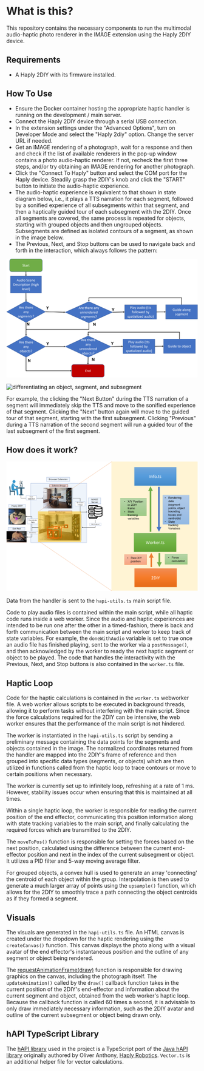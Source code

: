 # What is this?

This repository contains the necessary components to run the multimodal audio-haptic photo renderer in the IMAGE extension using the Haply 2DIY device.

## Requirements

* A Haply 2DIY with its firmware installed.
## How To Use

* Ensure the Docker container hosting the appropriate haptic handler is running on the development / main server.
* Connect the Haply 2DIY device through a serial USB connection.
* In the extension settings under the "Advanced Options", turn on Developer Mode and select the "Haply 2diy" option. Change the server URL if needed.
* Get an IMAGE rendering of a photograph, wait for a response and then and check if the list of available renderers in the pop-up window contains a photo audio-haptic renderer. If not, recheck the first three steps, and/or try obtaining an IMAGE rendering for another photograph.
* Click the "Connect To Haply" button and select the COM port for the Haply device. Steadily grasp the 2DIY's knob and click the "START" button to initiate the audio-haptic experience.
* The audio-haptic experience is equivalent to that shown in state diagram below, i.e., it plays a TTS narration for each segment, followed by a sonified experience of all subsegments within that segment, and then a haptically guided tour of each subsegment with the 2DIY. Once all segments are covered, the same process is repeated for objects, starting with grouped objects and then ungrouped objects. Subsegments are defined as isolated contours of a segment, as shown in the image below.
* The Previous, Next, and Stop buttons can be used to navigate back and forth in the interaction, which always follows the pattern:

![a flowchart of the audio-haptic rendering](./images/multimodal_rendering_flowchart.png)

![differentiating an object, segment, and subsegment](./images/object_segments.png)


 For example, the clicking the "Next Button" during the TTS narration of a segment will immediately skip the TTS and move to the sonified experience of that segment. Clicking the "Next" button again will move to the guided tour of that segment, starting with the first subsegment. Clicking "Previous" during a TTS narration of the second segment will run a guided tour of the last subsegment of the first segment.

## How does it work?  

![the dataflow between the main browser script, the worker, and the 2DIY](./images/browser_arch.png)

Data from the handler is sent to the ```hapi-utils.ts``` main script file.

Code to play audio files is contained within the main script, while all haptic code runs inside a web worker. Since the audio and haptic experiences are intended to be run one after the other in a timed-fashion, there is back and forth communication between the main script and worker to keep track of state variables. For example, the ```doneWithAudio``` variable is set to true once an audio file has finished playing, sent to the worker via a ```postMessage()```, and  then acknowledged by the worker to ready the next haptic segment or object to be played. The code that handles the interactivity with the Previous, Next, and Stop buttons is also contained in the ```worker.ts``` file.

## Haptic Loop

Code for the haptic calculations is contained in the ```worker.ts``` webworker file. A web worker allows scripts to be executed in background threads, allowing it to perform tasks without interfering with the main script. Since the force calculations required for the 2DIY can be intensive, the web worker ensures that the performance of the main script is not hindered.
 
The worker is instantiated in the ```hapi-utils.ts``` script by sending a preliminary message containing the  data points for the segments and objects contained in the image. The normalized coordinates returned from the handler are mapped into the 2DIY's frame of reference and then grouped into specific data types (segments, or objects) which are then utilized in functions called from the haptic loop to trace contours or move to certain positions when necessary.

The worker is currently set up to infinitely loop, refreshing at a rate of 1 ms. However, stability issues occur when ensuring that this is maintained at all times. 

Within a single haptic loop, the worker is responsible for reading the current position of the end effector, communicating this position information along with state tracking variables to the main script, and finally calculating the required forces which are transmitted to the 2DIY.

The ```moveToPos()``` function is responsible for setting the forces based on the next position, calculated using the difference between the current end-effector position and next in the index of the current subsegment or object. It utilizes a PID filter and 5-way moving average filter.

For grouped objects, a convex hull is used to generate an array 'connecting' the centroid of each object within the group. Interpolation is then used to generate a much larger array of points using the ```upsample()``` function, which allows for the 2DIY to smoothly trace a path connecting the object centroids as if they formed a segment.

## Visuals

The visuals are generated in the ```hapi-utils.ts``` file. An HTML canvas is created under the dropdown for the haptic rendering using the ```createCanvas()``` function. This canvas displays the photo along with a visual avatar of the end effector's instantaneous position and the outline of any segment or object being rendered. 

The [requestAnimationFrame(draw)](https://developer.mozilla.org/en-US/docs/Web/API/window/requestAnimationFrame) function is responsible for drawing graphics on the canvas, including the photograph itself. The ```updateAnimation()``` called by the ```draw()``` callback function takes in the current position of the 2DIY's end-effector and information about the current segment and object, obtained from the web worker's haptic loop. Because the callback function is called 60 times a second, it is advisable to only draw immediately necessary information, such as the 2DIY avatar and outline of the current subsegment or object being drawn only.

## hAPI TypeScript Library 

The [hAPI library](https://github.com/Shared-Reality-Lab/IMAGE-browser/tree/main/src/hAPI/libraries) used in the project is a TypeScript port of the [Java hAPI library](https://gitlab.com/Haply/hAPI) originally authored by Oliver Anthony, [Haply Robotics](https://haply.co/). ```Vector.ts``` is an additional helper file for vector calculations.
